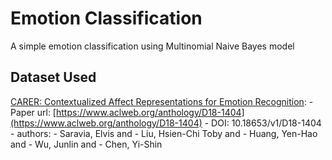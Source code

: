 # Emotion Classification
A simple emotion classification using Multinomial Naive Bayes model

## Dataset Used
[CARER: Contextualized Affect Representations for Emotion Recognition](https://huggingface.co/datasets/dair-ai/emotion):
    - Paper url: [https://www.aclweb.org/anthology/D18-1404](https://www.aclweb.org/anthology/D18-1404)
    - DOI: 10.18653/v1/D18-1404
    - authors: 
        - Saravia, Elvis  and
        - Liu, Hsien-Chi Toby  and
        - Huang, Yen-Hao  and
        - Wu, Junlin  and
        - Chen, Yi-Shin